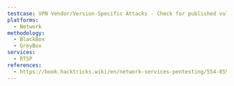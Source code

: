 ```yaml
---
testcase: VPN Vendor/Version-Specific Attacks - Check for published vulnerabilities affecting the detected vendor/version of the VPN device (based on vendor fingerprinting results)
platforms: 
  - Network
methodology: 
  - BlackBox
  - GreyBox
services:
  - RTSP
references:
  - https://book.hacktricks.wiki/en/network-services-pentesting/554-8554-pentesting-rtsp.html
---
```

